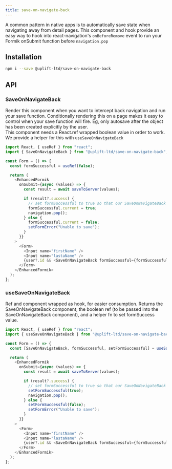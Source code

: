 ```yaml
---
title: save-on-navigate-back
---
```


A common pattern in native apps is to automatically save state when navigating away from detail
pages. This component and hook provide an easy way to hook into react-navigation's `onBeforeRemove`
event to run your Formik onSubmit function before `navigation.pop`

## Installation

```sh
npm i --save @uplift-ltd/save-on-navigate-back
```

## API

### SaveOnNavigateBack

Render this component when you want to intercept back navigation and run your save function.
Conditionally rendering this on a page makes it easy to control when your save function will fire.
Eg, only autosave after the object has been created explicitly by the user.  
This component needs a React.ref wrapped boolean value in order to work. We provide a helper for
this with `useSaveOnNavigateBack`

```ts
import React, { useRef } from "react";
import { SaveOnNavigateBack } from "@uplift-ltd/save-on-navigate-back";

const Form = () => {
  const formSuccessful = useRef(false);

  return (
    <EnhancedFormik
      onSubmit={async (values) => {
        const result = await saveToServer(values);

        if (result?.success) {
          // set formSuccessful to true so that our SaveOnNavigateBack component will let us pop
          formSuccessful.current = true;
          navigation.pop();
        } else {
          formSuccessful.current = false;
          setFormError("Unable to save");
        }
      }}
    >
      <Form>
        <Input name="firstName" />
        <Input name="lastaName" />
        {user?.id && <SaveOnNavigateBack formSuccessful={formSuccessful} />}
      </Form>
    </EnhancedFormik>
  );
};
```

### useSaveOnNavigateBack

Ref and component wrapped as hook, for easier consumption. Returns the SaveOnNavigateBack component,
the boolean ref (to be passed into the SaveOnNavigateBack component), and a helper fn to set
formSuccess value.

```ts
import React, { useRef } from "react";
import { useSaveOnNavigateBack } from "@uplift-ltd/save-on-navigate-back";

const Form = () => {
  const [SaveOnNavigateBack, formSuccessful, setFormSuccessful] = useSaveOnNavigateBack();

  return (
    <EnhancedFormik
      onSubmit={async (values) => {
        const result = await saveToServer(values);

        if (result?.success) {
          // set formSuccessful to true so that our SaveOnNavigateBack component will let us pop
          setFormSuccessful(true);
          navigation.pop();
        } else {
          setFormSuccessful(false);
          setFormError("Unable to save");
        }
      }}
    >
      <Form>
        <Input name="firstName" />
        <Input name="lastaName" />
        {user?.id && <SaveOnNavigateBack formSuccessful={formSuccessful} />}
      </Form>
    </EnhancedFormik>
  );
};
```

